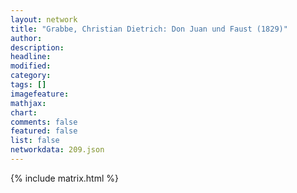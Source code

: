 ```yaml
---
layout: network
title: "Grabbe, Christian Dietrich: Don Juan und Faust (1829)"
author:
description:
headline:
modified:
category:
tags: []
imagefeature: 
mathjax: 
chart: 
comments: false
featured: false
list: false
networkdata: 209.json
---
```

{% include matrix.html %}
